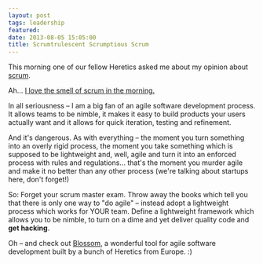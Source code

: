```yaml
---
layout: post
tags: leadership
featured: 
date: 2013-08-05 15:05:00
title: Scrumtrulescent Scrumptious Scrum
---
```

This morning one of our fellow Heretics asked me about my opinion about [scrum](http://www.scrum.org/Resources/What-is-Scrum).

Ah… [I love the smell of scrum in the morning.](http://www.youtube.com/watch?v=bPXVGQnJm0w)

In all seriousness – I am a big fan of an agile software development process. It allows teams to be nimble, it makes it easy to build products your users actually want and it allows for quick iteration, testing and refinement.

And it's dangerous. As with everything – the moment you turn something into an overly rigid process, the moment you take something which is supposed to be lightweight and, well, agile and turn it into an enforced process with rules and regulations… that's the moment you murder agile and make it no better than any other process (we're talking about startups here, don't forget!)

So: Forget your scrum master exam. Throw away the books which tell you that there is only one way to "do agile" – instead adopt a lightweight process which works for YOUR team. Define a lightweight framework which allows you to be nimble, to turn on a dime and yet deliver quality code and **get hacking**.

Oh – and check out [Blossom](https://www.blossom.io/), a wonderful tool for agile software development built by a bunch of Heretics from Europe. :)